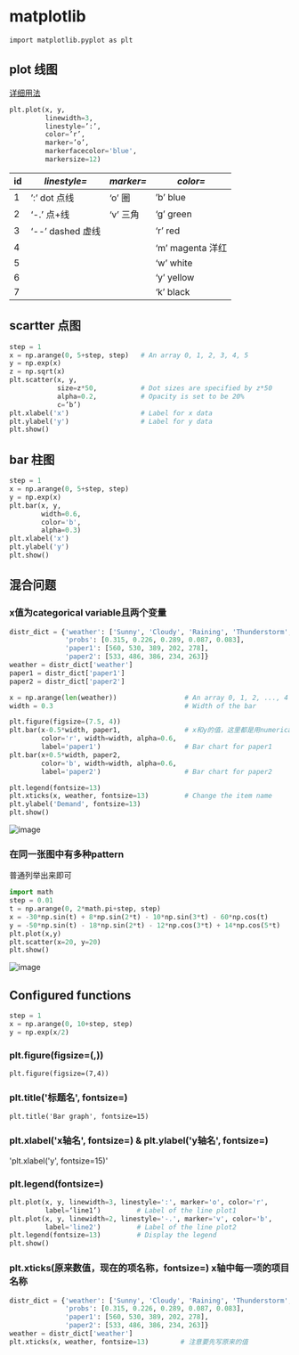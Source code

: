 # matplotlib
```
import matplotlib.pyplot as plt
```

## plot 线图  
[详细用法](https://matplotlib.org/2.1.1/api/_as_gen/matplotlib.pyplot.plot.html)
```python
plt.plot(x, y, 
         linewidth=3, 
         linestyle=’:’, 
         color=’r’, 
         marker=’o’, 
         markerfacecolor='blue', 
         markersize=12)
```  
| id   |***linestyle=***|***marker=***|***color=***|
|------------|------------|------------|---------------|
| 1          | ’:’ dot 点线     | ‘o’ 圈        |  ’b’ blue   |
| 2          | ‘-.’ 点+线    | ‘v’ 三角       |  ‘g’ green   |
| 3          | ‘--’ dashed 虚线     |      |  ‘r’ red    |
| 4          |      |        |  ‘m’ magenta 洋红    |
| 5          |      |       |  ‘w’ white   |
| 6          |      |       |  ‘y’ yellow    |
| 7          |      |       |  ‘k’ black  |  

## scartter 点图
``` python
step = 1
x = np.arange(0, 5+step, step)   # An array 0, 1, 2, 3, 4, 5
y = np.exp(x)
z = np.sqrt(x)
plt.scatter(x, y, 
            size=z*50,           # Dot sizes are specified by z*50
            alpha=0.2,           # Opacity is set to be 20%
            c=’b’)   
plt.xlabel('x')                  # Label for x data
plt.ylabel('y')                  # Label for y data
plt.show()               
```
## bar 柱图
```python
step = 1
x = np.arange(0, 5+step, step)
y = np.exp(x)
plt.bar(x, y,
        width=0.6,
        color='b',
        alpha=0.3)
plt.xlabel('x')
plt.ylabel('y')
plt.show()
```
## 混合问题
### x值为categorical variable且两个变量
``` python
distr_dict = {'weather': ['Sunny', 'Cloudy', 'Raining', 'Thunderstorm', 'Haze'],
              'probs': [0.315, 0.226, 0.289, 0.087, 0.083],
              'paper1': [560, 530, 389, 202, 278],
              'paper2': [533, 486, 386, 234, 263]}
weather = distr_dict['weather']
paper1 = distr_dict['paper1']
paper2 = distr_dict['paper2']

x = np.arange(len(weather))                 # An array 0, 1, 2, ..., 4
width = 0.3                                 # Width of the bar

plt.figure(figsize=(7.5, 4))
plt.bar(x-0.5*width, paper1,                # x和y的值，这里都是用numerical variable表示的，因为要通过x的大小手动错开x的位置
        color='r', width=width, alpha=0.6,
        label='paper1')                     # Bar chart for paper1
plt.bar(x+0.5*width, paper2, 
        color='b', width=width, alpha=0.6,
        label='paper2')                     # Bar chart for paper2

plt.legend(fontsize=13)
plt.xticks(x, weather, fontsize=13)         # Change the item name
plt.ylabel('Demand', fontsize=13)
plt.show()
```
![image](https://user-images.githubusercontent.com/105503216/169785225-230303f2-768b-43a6-93e6-c3f8c69a50e1.png)
### 在同一张图中有多种pattern
普通列举出来即可  
``` python
import math
step = 0.01
t = np.arange(0, 2*math.pi+step, step)
x = -30*np.sin(t) + 8*np.sin(2*t) - 10*np.sin(3*t) - 60*np.cos(t)          # 画大象的轮廓
y = -50*np.sin(t) - 18*np.sin(2*t) - 12*np.cos(3*t) + 14*np.cos(5*t)
plt.plot(x,y)
plt.scatter(x=20, y=20)                                                    # 画眼睛
plt.show()
```
![image](https://user-images.githubusercontent.com/105503216/169791515-0ef721a2-f9f5-424b-9cd8-5adb564ba0f5.png)


## Configured functions  
``` python
step = 1
x = np.arange(0, 10+step, step)
y = np.exp(x/2)
```
### plt.figure(figsize=(,)) 
`plt.figure(figsize=(7,4))`  
### plt.title('标题名', fontsize=) 
`plt.title('Bar graph', fontsize=15)`  
### plt.xlabel('x轴名', fontsize=) & plt.ylabel('y轴名', fontsize=)
'plt.xlabel('y', fontsize=15)'
### plt.legend(fontsize=)
``` python
plt.plot(x, y, linewidth=3, linestyle=':', marker='o', color='r', 
         label=‘line1’)         # Label of the line plot1
plt.plot(x, y, linewidth=2, linestyle='-.', marker='v', color='b',
         label='line2')         # Label of the line plot2
plt.legend(fontsize=13)         # Display the legend
plt.show()
```
### plt.xticks(原来数值，现在的项名称，fontsize=)  x轴中每一项的项目名称
``` python
distr_dict = {'weather': ['Sunny', 'Cloudy', 'Raining', 'Thunderstorm', 'Haze'],
              'probs': [0.315, 0.226, 0.289, 0.087, 0.083],
              'paper1': [560, 530, 389, 202, 278],
              'paper2': [533, 486, 386, 234, 263]}
weather = distr_dict['weather']
plt.xticks(x, weather, fontsize=13)        # 注意要先写原来的值
```

